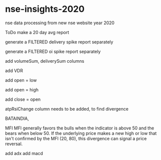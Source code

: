 # nse-insights-2020
nse data processing from new nse website year 2020

ToDo
make a 20 day avg report

generate a FILTERED delivery spike report separately

generate a FILTERED oi spike report separately

add volumeSum, deliverySum columns

add VDR

add open = low

add open = high

add close = open


atpRsiChange column needs to be added, to find divergence

BATAINDIA, 

MFI
MFI generally favors the bulls when the indicator is above 50 and the bears when below 50.
If the underlying price makes a new high or low that isn't confirmed by the MFI (20, 80), this divergence can signal a price reversal.

add adx
add macd
